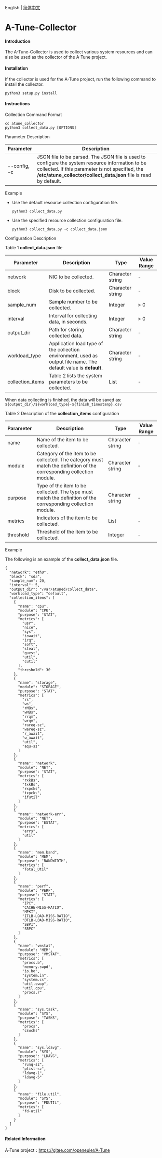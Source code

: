 English | [简体中文](./README.md)
# A-Tune-Collector

#### Introduction
The A-Tune-Collector is used to collect various system resources and can also be used as the collector of the A-Tune project.

#### Installation

If the collector is used for the A-Tune project, run the following command to install the collector.

```
python3 setup.py install
```

#### Instructions

Collection Command Format

```
cd atune_collector
python3 collect_data.py [OPTIONS]
```

Parameter Description

| Parameter    | Description                                                  |
| ------------ | ------------------------------------------------------------ |
| --config, -c | JSON file to be parsed. The JSON file is used to configure the system resource information to be collected. If this parameter is not specified, the **/etc/atune_collector/collect_data.json** file is read by default. |

Example

- Use the default resource collection configuration file.

  ```
  python3 collect_data.py
  ```

- Use the specified resource collection configuration file.

  ```
  python3 collect_data.py -c collect_data.json
  ```

Configuration Description

Table 1 **collect_data.json** file

| Parameter             | Description                                                  | Type             | Value Range |
| ---------------- | ------------------------------------------------------------ | ---------------- | ----------- |
| network          | NIC to be collected.                           | Character string | -           |
| block            | Disk to be collected.                          | Character string | -           |
| sample_num       | Sample number to be collected.                    | Integer          | > 0          |
| interval         | Interval for collecting data, in seconds.                    | Integer          | > 0          |
| output_dir       | Path for storing collected data.                        | Character string | -           |
| workload_type    | Application load type of the collection environment, used as output file name. The default value is **default**. | Character string | -           |
| collection_items | Table 2 lists the system parameters to be collected.         | List             | -           |

When data collecting is finished, the data will be saved as: `${output_dir}/${workload_type}-${finish_timestamp}.csv`

Table 2 Description of the **collection_items** configuration

| Parameter      | Description                                                  | Type             | Value Range |
| --------- | ------------------------------------------------------------ | ---------------- | ----------- |
| name      | Name of the item to be collected.                            | Character string | -           |
| module    | Category of the item to be collected. The category must match the definition of the corresponding collection module. | Character string | -           |
| purpose   | Type of the item to be collected. The type must match the definition of the corresponding collection module. | Character string | -           |
| metrics   | Indicators of the item to be collected.                      | List             | -           |
| threshold | Threshold of the item to be collected.                       | Integer          | -           |

Example

The following is an example of the **collect_data.json** file.

```
{
  "network": "eth0",
  "block": "sda",
  "sample_num": 20,
  "interval": 5,
  "output_dir": "/var/atuned/collect_data",
  "workload_type": "default",
  "collection_items": [
    {
      "name": "cpu",
      "module": "CPU",
      "purpose": "STAT",
      "metrics": [
        "usr",
        "nice",
        "sys",
        "iowait",
        "irq",
        "soft",
        "steal",
        "guest",
        "util",
        "cutil"
      ],
      "threshold": 30
    },
    {
      "name": "storage",
      "module": "STORAGE",
      "purpose": "STAT",
      "metrics": [
        "rs",
        "ws",
        "rMBs",
        "wMBs",
        "rrqm",
        "wrqm",
        "rareq-sz",
        "wareq-sz",
        "r_await",
        "w_await",
        "util",
        "aqu-sz"
      ]
    },
    {
      "name": "network",
      "module": "NET",
      "purpose": "STAT",
      "metrics": [
        "rxkBs",
        "txkBs",
        "rxpcks",
        "txpcks",
        "ifutil"
      ]
    },
    {
      "name": "network-err",
      "module": "NET",
      "purpose": "ESTAT",
      "metrics": [
        "errs",
        "util"
      ]
    },
    {
      "name": "mem.band",
      "module": "MEM",
      "purpose": "BANDWIDTH",
      "metrics": [
        "Total_Util"
      ]
    },
    {
      "name": "perf",
      "module": "PERF",
      "purpose": "STAT",
      "metrics": [
        "IPC",
        "CACHE-MISS-RATIO",
        "MPKI",
        "ITLB-LOAD-MISS-RATIO",
        "DTLB-LOAD-MISS-RATIO",
        "SBPI",
        "SBPC"
      ]
    },
    {
      "name": "vmstat",
      "module": "MEM",
      "purpose": "VMSTAT",
      "metrics": [
        "procs.b",
        "memory.swpd",
        "io.bo",
        "system.in",
        "system.cs",
        "util.swap",
        "util.cpu",
        "procs.r"
      ]
    },
    {
      "name": "sys.task",
      "module": "SYS",
      "purpose": "TASKS",
      "metrics": [
        "procs",
        "cswchs"
      ]
    },
    {
      "name": "sys.ldavg",
      "module": "SYS",
      "purpose": "LDAVG",
      "metrics": [
        "runq-sz",
        "plist-sz",
        "ldavg-1",
        "ldavg-5"
      ]
    },
    {
      "name": "file.util",
      "module": "SYS",
      "purpose": "FDUTIL",
      "metrics": [
        "fd-util"
      ]
    }
  ]
}
```

#### Related Information

A-Tune project：https://gitee.com/openeuler/A-Tune
